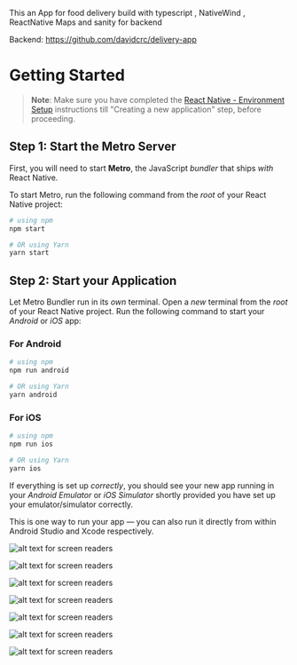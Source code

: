 This an App for food delivery build with typescript , NativeWind , ReactNative Maps
and sanity for backend

Backend: https://github.com/davidcrc/delivery-app

# Getting Started

> **Note**: Make sure you have completed the [React Native - Environment Setup](https://reactnative.dev/docs/environment-setup) instructions till "Creating a new application" step, before proceeding.

## Step 1: Start the Metro Server

First, you will need to start **Metro**, the JavaScript _bundler_ that ships _with_ React Native.

To start Metro, run the following command from the _root_ of your React Native project:

```bash
# using npm
npm start

# OR using Yarn
yarn start
```

## Step 2: Start your Application

Let Metro Bundler run in its _own_ terminal. Open a _new_ terminal from the _root_ of your React Native project. Run the following command to start your _Android_ or _iOS_ app:

### For Android

```bash
# using npm
npm run android

# OR using Yarn
yarn android
```

### For iOS

```bash
# using npm
npm run ios

# OR using Yarn
yarn ios
```

If everything is set up _correctly_, you should see your new app running in your _Android Emulator_ or _iOS Simulator_ shortly provided you have set up your emulator/simulator correctly.

This is one way to run your app — you can also run it directly from within Android Studio and Xcode respectively.

![alt text for screen readers](/resources/Screenshot_2023-10-17_1.png 'Screen1')

![alt text for screen readers](/resources/Screenshot_2023-10-17_2.png 'Screen1')

![alt text for screen readers](/resources/Screenshot_2023-10-17_3.png 'Screen1')

![alt text for screen readers](/resources/Screenshot_2023-10-17_4.png 'Screen1')

![alt text for screen readers](/resources/Screenshot_2023-10-17_5.png 'Screen1')

![alt text for screen readers](/resources/Screenshot_2023-10-17_6.png 'Screen1')

![alt text for screen readers](/resources/Screenshot_2023-10-17_7.png 'Screen1')
